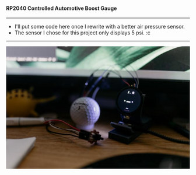 #### RP2040 Controlled Automotive Boost Gauge
---
- I'll put some code here once I rewrite with a better air pressure sensor.
- The sensor I chose for this project only displays 5 psi. :c
---
<p align="center">
  <img src="preview.jpg" />
</p>
